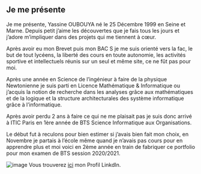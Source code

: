 ## Je me présente

Je me présente, Yassine OUBOUYA né le 25 Décembre 1999 en Seine et Marne. 
Depuis petit j’aime les découvertes que je fais tous les jours et j’adore m’impliquer dans des projets qui me tiennent à cœur. 

Après avoir eu mon Brevet puis mon BAC S je me suis orienté vers la fac, le but de tout lycéens, la liberté des cours en toute autonomie, les activités sportive et intellectuels réunis sur un seul et même site, ce ne fût pas pour moi. 

Après une année en Science de l’ingénieur à faire de la physique Newtonienne je suis parti en Licence Mathématique & Informatique ou j’acquis la notion de recherche dans les analyses grâce aux mathématiques et de la logique et la structure architecturales des système informatique grâce à l’informatique. 

Après avoir perdu 2 ans à faire ce qui ne me plaisait pas je suis donc arrivé à ITIC Paris en 1ère année de BTS Science Informatique aux Organisations. 

Le début fut à reculons pour bien estimer si j’avais bien fait mon choix, en Novembre je partais à l’école même quand je n’avais pas cours pour en apprendre plus et moi voici en 2ème année en train de fabriquer ce portfolio pour mon examen de BTS session 2020/2021.


![image](https://user-images.githubusercontent.com/59647512/112840617-d3a5f280-909f-11eb-86e3-7599e058369a.png)
Vous trouverez [ici](https://www.linkedin.com/in/yassineoubouya/) mon Profil LinkdIn.
